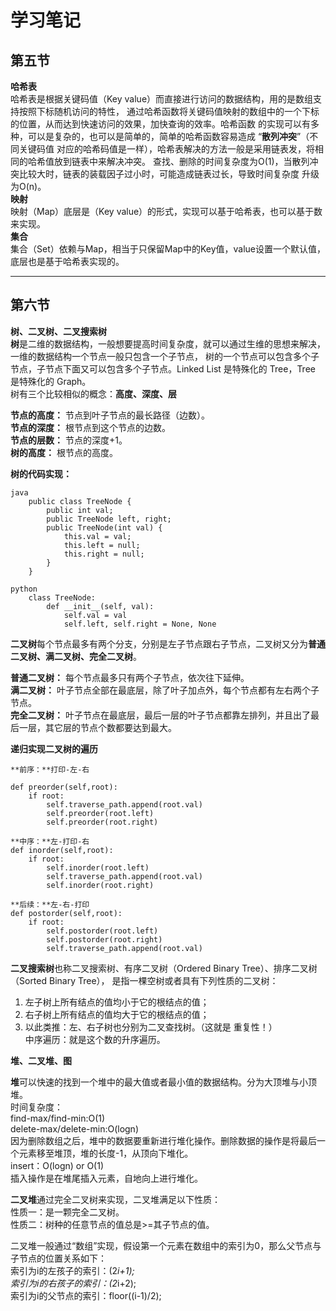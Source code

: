 # 学习笔记


## 第五节  
**哈希表**  
哈希表是根据关键码值（Key value）而直接进行访问的数据结构，用的是数组支持按照下标随机访问的特性，
通过哈希函数将关键码值映射的数组中的一个下标的位置，从而达到快速访问的效果，加快查询的效率。哈希函数
的实现可以有多种，可以是复杂的，也可以是简单的，简单的哈希函数容易造成 “**散列冲突**”（不同关键码值
对应的哈希码值是一样），哈希表解决的方法一般是采用链表发，将相同的哈希值放到链表中来解决冲突。
查找、删除的时间复杂度为O(1)，当散列冲突比较大时，链表的装载因子过小时，可能造成链表过长，导致时间复杂度
升级为O(n)。  
**映射**  
映射（Map）底层是（Key value）的形式，实现可以基于哈希表，也可以基于数来实现。  
**集合**  
集合（Set）依赖与Map，相当于只保留Map中的Key值，value设置一个默认值，底层也是基于哈希表实现的。

***

## 第六节

**树、二叉树、二叉搜索树**  
**树**是二维的数据结构，一般想要提高时间复杂度，就可以通过生维的思想来解决，一维的数据结构一个节点一般只包含一个子节点，
树的一个节点可以包含多个子节点，子节点下面又可以包含多个子节点。Linked List 是特殊化的 Tree，Tree 是特殊化的 Graph。  
树有三个比较相似的概念：**高度、深度、层**  


**节点的高度：** 节点到叶子节点的最长路径（边数）。  
**节点的深度：** 根节点到这个节点的边数。  
**节点的层数：** 节点的深度+1。  
**树的高度：** 根节点的高度。  

**树的代码实现：** 
```
java  
	public class TreeNode {   
		public int val;   
		public TreeNode left, right;   
		public TreeNode(int val) {   
			this.val = val;   
			this.left = null;   
			this.right = null;   
		}   
	}  

python  
	class TreeNode:   
		def __init__(self, val):   
			self.val = val   
			self.left, self.right = None, None  

```
**二叉树**每个节点最多有两个分支，分别是左子节点跟右子节点，二叉树又分为**普通二叉树、满二叉树、完全二叉树**。  

**普通二叉树：** 每个节点最多只有两个子节点，依次往下延伸。  
**满二叉树：** 叶子节点全部在最底层，除了叶子加点外，每个节点都有左右两个子节点。  
**完全二叉树：** 叶子节点在最底层，最后一层的叶子节点都靠左排列，并且出了最后一层，其它层的节点个数都要达到最大。  

**递归实现二叉树的遍历**  

```
**前序：**打印-左-右  

def preorder(self,root):
	if root:
		self.traverse_path.append(root.val)
		self.preorder(root.left)
		self.preorder(root.right)
		
**中序：**左-打印-右  
def inorder(self,root):
	if root:
		self.inorder(root.left)
		self.traverse_path.append(root.val)
		self.inorder(root.right)
		
**后续：**左-右-打印  
def postorder(self,root):
	if root:
		self.postorder(root.left)
		self.postorder(root.right)
		self.traverse_path.append(root.val)
```		

**二叉搜索树**也称二叉搜索树、有序二叉树（Ordered Binary Tree）、排序二叉树（Sorted Binary Tree），
是指一棵空树或者具有下列性质的二叉树：  
1. 左子树上所有结点的值均小于它的根结点的值；  
2. 右子树上所有结点的值均大于它的根结点的值；  
3. 以此类推：左、右子树也分别为二叉查找树。（这就是 重复性！）   
中序遍历：就是这个数的升序遍历。  




**堆、二叉堆、图**  

**堆**可以快速的找到一个堆中的最大值或者最小值的数据结构。分为大顶堆与小顶堆。  
时间复杂度：  
find-max/find-min:O(1)  
delete-max/delete-min:O(logn)  
因为删除数组之后，堆中的数据要重新进行堆化操作。删除数据的操作是将最后一个元素移至堆顶，堆的长度-1，从顶向下堆化。  
insert：O(logn) or O(1)  
插入操作是在堆尾插入元素，自地向上进行堆化。  

**二叉堆**通过完全二叉树来实现，二叉堆满足以下性质：  
性质一：是一颗完全二叉树。  
性质二：树种的任意节点的值总是>=其子节点的值。  

二叉堆一般通过“数组”实现，假设第一个元素在数组中的索引为0，那么父节点与子节点的位置关系如下：  
索引为i的左孩子的索引：(2*i+1);  
索引为i的右孩子的索引：(2*i+2);  
索引为i的父节点的索引：floor((i-1)/2);














